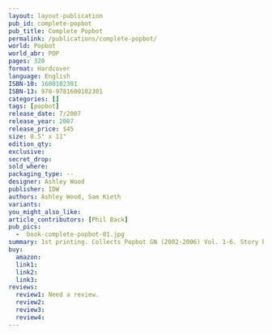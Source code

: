 ```yaml
---
layout: layout-publication
pub_id: complete-popbot
pub_title: Complete Popbot
permalink: /publications/complete-popbot/
world: Popbot
world_abr: POP
pages: 320
format: Hardcover
language: English
ISBN-10: 1600102301
ISBN-13: 978-9781600102301
categories: []
tags: [popbot]
release_date: 7/2007
release_year: 2007
release_price: $45
size: 8.5" x 11"
edition_qty: 
exclusive: 
secret_drop:
sold_where: 
packaging_type: --
designer: Ashley Wood
publisher: IDW
authors: Ashley Wood, Sam Kieth
variants:
you_might_also_like: 
article_contributors: [Phil Back]
pub_pics: 
  -  book-complete-popbot-01.jpg
summary: 1st printing. Collects Popbot GN (2002-2006) Vol. 1-6. Story by Ashely Wood. Art by Ashley Wood and Sam Kieth. Ashley Wood's robotic tour de force is collected here in this special volume, chock full of new extras and an all-new Wood cover! This collection offers up the sold-out first six issues of Ash's Popbot, which means you get appearances by Andy Warhol, Kitty and his band, a special appearance by Sam Kieth's the Maxx, and the typical array of freaks, misfits, and hotties that populate Pop's world. MATURE READERS. - myComicShop.com
buy:
  amazon: 
  link1: 
  link2: 
  link3: 
reviews:
  review1: Need a review.
  review2:
  review3:
  review4:
---
```

<p></p>